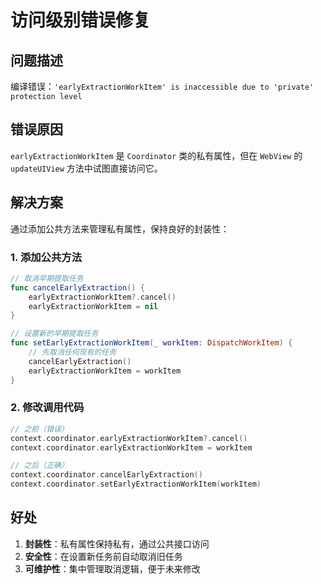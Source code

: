 # 访问级别错误修复

## 问题描述
编译错误：`'earlyExtractionWorkItem' is inaccessible due to 'private' protection level`

## 错误原因
`earlyExtractionWorkItem` 是 `Coordinator` 类的私有属性，但在 `WebView` 的 `updateUIView` 方法中试图直接访问它。

## 解决方案
通过添加公共方法来管理私有属性，保持良好的封装性：

### 1. 添加公共方法
```swift
// 取消早期提取任务
func cancelEarlyExtraction() {
    earlyExtractionWorkItem?.cancel()
    earlyExtractionWorkItem = nil
}

// 设置新的早期提取任务
func setEarlyExtractionWorkItem(_ workItem: DispatchWorkItem) {
    // 先取消任何现有的任务
    cancelEarlyExtraction()
    earlyExtractionWorkItem = workItem
}
```

### 2. 修改调用代码
```swift
// 之前（错误）
context.coordinator.earlyExtractionWorkItem?.cancel()
context.coordinator.earlyExtractionWorkItem = workItem

// 之后（正确）
context.coordinator.cancelEarlyExtraction()
context.coordinator.setEarlyExtractionWorkItem(workItem)
```

## 好处
1. **封装性**：私有属性保持私有，通过公共接口访问
2. **安全性**：在设置新任务前自动取消旧任务
3. **可维护性**：集中管理取消逻辑，便于未来修改 